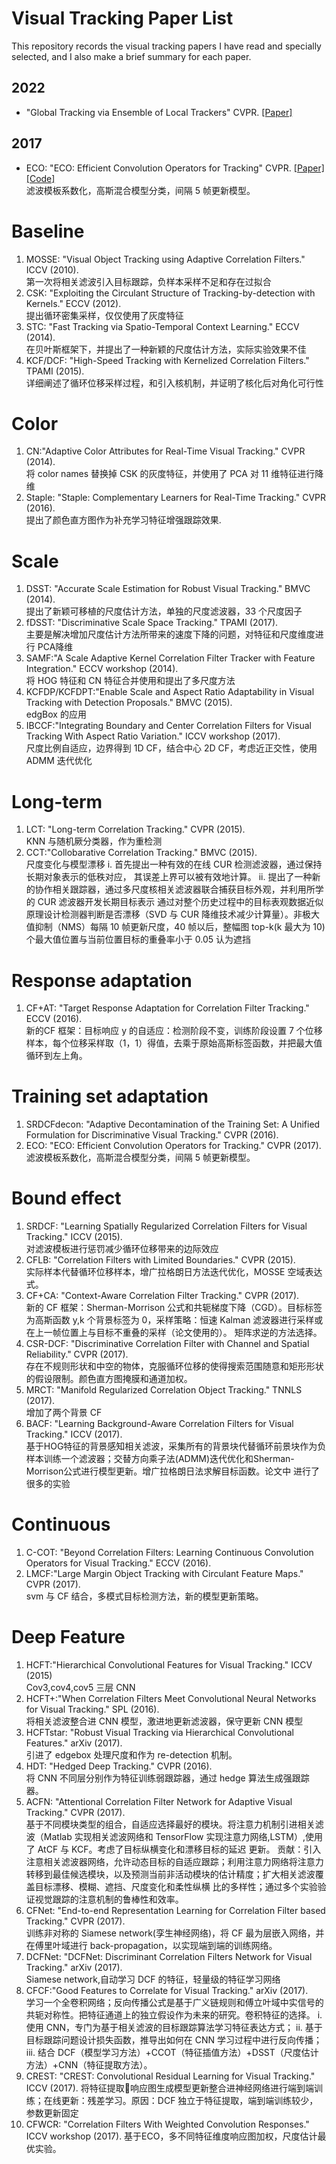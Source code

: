 # Visual Tracking Paper List 
This repository records the visual tracking papers I have read and specially selected, and I also make a brief summary for each paper.  

## 2022
* "Global Tracking via Ensemble of Local Trackers" CVPR. [[Paper]](http://arxiv.org/abs/2203.16092)
    

## 2017
* ECO: "ECO: Efficient Convolution Operators for Tracking" CVPR. [[Paper]](https://arxiv.org/abs/1611.09224) [[Code]](https://github.com/martin-danelljan/ECO)   
  滤波模板系数化，高斯混合模型分类，间隔 5 帧更新模型。

# Baseline
1)	MOSSE: "Visual Object Tracking using Adaptive Correlation Filters." ICCV (2010).  
   第一次将相关滤波引入目标跟踪，负样本采样不足和存在过拟合
2)	CSK: "Exploiting the Circulant Structure of Tracking-by-detection with Kernels." ECCV (2012).  
   提出循环密集采样，仅仅使用了灰度特征
3)	STC: "Fast Tracking via Spatio-Temporal Context Learning." ECCV (2014).  
   在贝叶斯框架下，并提出了一种新颖的尺度估计方法，实际实验效果不佳
4)	KCF/DCF: "High-Speed Tracking with Kernelized Correlation Filters." TPAMI (2015).  
   详细阐述了循环位移采样过程，和引入核机制，并证明了核化后对角化可行性

# Color
1)	CN:"Adaptive Color Attributes for Real-Time Visual Tracking." CVPR (2014).  
   将 color names  替换掉 CSK 的灰度特征，并使用了 PCA 对 11 维特征进行降维
2)	Staple: "Staple: Complementary Learners for Real-Time Tracking." CVPR (2016).  
   提出了颜色直方图作为补充学习特征增强跟踪效果.
   
# Scale
1)	DSST: "Accurate Scale Estimation for Robust Visual Tracking." BMVC (2014).  
   提出了新颖可移植的尺度估计方法，单独的尺度滤波器，33 个尺度因子
2)	fDSST: "Discriminative Scale Space Tracking." TPAMI (2017).  
   主要是解决增加尺度估计方法所带来的速度下降的问题，对特征和尺度维度进行 PCA降维
3)	SAMF:"A Scale Adaptive Kernel Correlation Filter Tracker with Feature Integration." ECCV workshop (2014).  
   将 HOG 特征和 CN 特征合并使用和提出了多尺度方法
4)	KCFDP/KCFDPT:"Enable Scale and Aspect Ratio Adaptability in Visual Tracking with Detection Proposals." BMVC (2015).  
   edgBox 的应用
5)	IBCCF:"Integrating Boundary and Center Correlation Filters for Visual Tracking With Aspect Ratio Variation." ICCV workshop (2017).   
   尺度比例自适应，边界得到 1D CF，结合中心 2D CF，考虑近正交性，使用 ADMM 迭代优化

# Long-term
1)	LCT: "Long-term Correlation Tracking." CVPR (2015).  
   KNN 与随机厥分类器，作为重检测
2)	CCT:"Collobarative Correlation Tracking." BMVC (2015).  
   尺度变化与模型漂移
   i.	首先提出一种有效的在线 CUR 检测滤波器，通过保持长期对象表示的低秩对应， 其误差上界可以被有效地计算。
   ii.	提出了一种新的协作相关跟踪器，通过多尺度核相关滤波器联合捕获目标外观，并利用所学的 CUR 滤波器开发长期目标表示 通过对整个历史过程中的目标表观数据近似原理设计检测器判断是否漂移（SVD 与
       CUR 降维技术减少计算量）。非极大值抑制（NMS）每隔 10 帧更新尺度，40 帧以后，整幅图 top-k(k 最大为 10)个最大值位置与当前位置目标的重叠率小于 0.05 认为遮挡

# Response adaptation
1)	CF+AT: "Target Response Adaptation for Correlation Filter Tracking." ECCV (2016).  
   新的CF 框架：目标响应 y 的自适应：检测阶段不变，训练阶段设置 7 个位移样本，每个位移采样取（1，1）得值，去乘于原始高斯标签函数，并把最大值循环到左上角。
 
# Training set adaptation
1)	SRDCFdecon: "Adaptive Decontamination of the Training Set: A Unified Formulation for Discriminative Visual Tracking." CVPR (2016).
2)	ECO: "ECO: Efficient Convolution Operators for Tracking." CVPR (2017).  
   滤波模板系数化，高斯混合模型分类，间隔 5 帧更新模型。

# Bound effect
1)	SRDCF: "Learning Spatially Regularized Correlation Filters for Visual Tracking." ICCV (2015).  
   对滤波模板进行惩罚减少循环位移带来的边际效应
2)	CFLB: "Correlation Filters with Limited Boundaries." CVPR (2015).  
   实际样本代替循环位移样本，增广拉格朗日方法迭代优化，MOSSE 空域表达式。
3)	CF+CA: "Context-Aware Correlation Filter Tracking." CVPR (2017).  
   新的 CF 框架：Sherman-Morrison 公式和共轭梯度下降（CGD）。目标标签为高斯函数 y,k 个背景标签为 0，采样策略：恒速 Kalman 滤波器进行采样或在上一帧位置上与目标不重叠的采样（论文使用的）。    矩阵求逆的方法选择。
4)	CSR-DCF: "Discriminative Correlation Filter with Channel and Spatial Reliability." CVPR (2017).  
   存在不规则形状和中空的物体，克服循环位移的使得搜索范围随意和矩形形状的假设限制。颜色直方图掩膜和通道加权。
5)	MRCT: "Manifold Regularized Correlation Object Tracking." TNNLS (2017).  
   增加了两个背景 CF
6)	BACF: "Learning Background-Aware Correlation Filters for Visual Tracking." ICCV (2017).   
   基于HOG特征的背景感知相关滤波，采集所有的背景块代替循环前景块作为负样本训练一个滤波器；交替方向乘子法(ADMM)迭代优化和Sherman-Morrison公式进行模型更新。增广拉格朗日法求解目标函数。论文中    进行了很多的实验

# Continuous
1)	C-COT: "Beyond Correlation Filters: Learning Continuous Convolution Operators for Visual Tracking." ECCV (2016).
2)	LMCF:"Large Margin Object Tracking with Circulant Feature Maps." CVPR (2017).   
   svm 与 CF 结合，多模式目标检测方法，新的模型更新策略。

# Deep Feature
1)	HCFT:"Hierarchical Convolutional Features for Visual Tracking." ICCV (2015)  
   Cov3,cov4,cov5 三层 CNN
2)	HCFT+:"When Correlation Filters Meet Convolutional Neural Networks for Visual Tracking." SPL (2016).   
   将相关滤波整合进 CNN 模型，激进地更新滤波器，保守更新 CNN 模型
3)	HCFTstar: "Robust Visual Tracking via Hierarchical Convolutional Features." arXiv (2017).  
   引进了 edgebox 处理尺度和作为 re-detection 机制。
4)	HDT: "Hedged Deep Tracking." CVPR (2016).  
   将 CNN 不同层分别作为特征训练弱跟踪器，通过 hedge 算法生成强跟踪器。
6)	ACFN: "Attentional Correlation Filter Network for Adaptive Visual Tracking." CVPR (2017).  
   基于不同模块类型的组合，自适应选择最好的模块。将注意力机制引进相关滤波（Matlab 实现相关滤波网络和 TensorFlow 实现注意力网络,LSTM）,使用了 AtCF 与 KCF。考虑了目标纵横变化和漂移目标的延迟    更新。
   贡献：引入注意相关滤波器网络，允许动态目标的自适应跟踪；利用注意力网络将注意力转移到最佳候选模块，以及预测当前非活动模块的估计精度；扩大相关滤波覆盖目标漂移、模糊、遮挡、尺度变化和柔性纵横    比的多样性；通过多个实验验证视觉跟踪的注意机制的鲁棒性和效率。
7)	CFNet: "End-to-end Representation Learning for Correlation Filter based Tracking." CVPR (2017).   
   训练非对称的 Siamese network(孪生神经网络)，将 CF 最为层嵌入网络，并在傅里叶域进行 back-propagation，以实现端到端的训练网络。
8)	DCFNet: "DCFNet: Discriminant Correlation Filters Network for Visual Tracking." arXiv (2017).  
   Siamese network,自动学习 DCF 的特征，轻量级的特征学习网络
9)	CFCF:"Good Features to Correlate for Visual Tracking." arXiv (2017).  
   学习一个全卷积网络；反向传播公式是基于广义链规则和傅立叶域中实信号的共轭对称性。把特征通道上的独立假设作为未来的研究。卷积特征的选择。
   i.	使用 CNN，专门为基于相关滤波的目标跟踪算法学习特征表达方式；
   ii.	基于目标跟踪问题设计损失函数，推导出如何在 CNN 学习过程中进行反向传播；
   iii.	结合 DCF（模型学习方法）+CCOT（特征插值方法）+DSST（尺度估计方法）+CNN（特征提取方法）。
10)	CREST: "CREST: Convolutional Residual Learning for Visual Tracking." ICCV (2017).
    将特征提取响应图生成模型更新整合进神经网络进行端到端训练；在线更新：残差学习。原因：DCF 独立于特征提取，端到端训练较少，参数更新固定
11)	CFWCR: "Correlation Filters With Weighted Convolution Responses." ICCV workshop (2017).
    基于ECO，多不同特征维度响应图加权，尺度估计最优实验。
